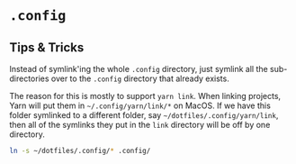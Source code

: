 # `.config`

## Tips & Tricks

Instead of symlink'ing the whole `.config` directory, just symlink all the sub-directories over to the `.config` directory that already exists.

The reason for this is mostly to support `yarn link`. When linking projects, Yarn will put them in `~/.config/yarn/link/*` on MacOS. If we have this folder symlinked to a different folder, say `~/dotfiles/.config/yarn/link`, then all of the symlinks they put in the `link` directory will be off by one directory.

```bash
ln -s ~/dotfiles/.config/* .config/
```
